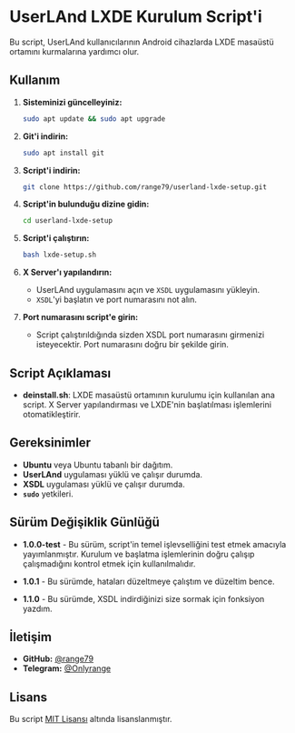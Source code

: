 # UserLAnd LXDE Kurulum Script'i

Bu script, UserLAnd kullanıcılarının Android cihazlarda LXDE masaüstü ortamını kurmalarına yardımcı olur.

## Kullanım

1. **Sisteminizi güncelleyiniz:**
    ```bash
    sudo apt update && sudo apt upgrade
    ```

2. **Git'i indirin:**
    ```bash
    sudo apt install git
    ```

3. **Script'i indirin:**
    ```bash
    git clone https://github.com/range79/userland-lxde-setup.git
    ```

4. **Script'in bulunduğu dizine gidin:**
    ```bash
    cd userland-lxde-setup
    ```

5. **Script'i çalıştırın:**
    ```bash
    bash lxde-setup.sh
    ```

6. **X Server'ı yapılandırın:**
    - UserLAnd uygulamasını açın ve `XSDL` uygulamasını yükleyin.
    - `XSDL`'yi başlatın ve port numarasını not alın.

7. **Port numarasını script'e girin:**
    - Script çalıştırıldığında sizden XSDL port numarasını girmenizi isteyecektir. Port numarasını doğru bir şekilde girin.

## Script Açıklaması

- **deinstall.sh**: LXDE masaüstü ortamının kurulumu için kullanılan ana script. X Server yapılandırması ve LXDE'nin başlatılması işlemlerini otomatikleştirir.

## Gereksinimler

- **Ubuntu** veya Ubuntu tabanlı bir dağıtım.
- **UserLAnd** uygulaması yüklü ve çalışır durumda.
- **XSDL** uygulaması yüklü ve çalışır durumda.
- **`sudo`** yetkileri.

## Sürüm Değişiklik Günlüğü

- **1.0.0-test** - Bu sürüm, script'in temel işlevselliğini test etmek amacıyla yayımlanmıştır. Kurulum ve başlatma işlemlerinin doğru çalışıp çalışmadığını kontrol etmek için kullanılmalıdır.

- **1.0.1** - Bu sürümde, hataları düzeltmeye çalıştım ve düzeltim bence.

- **1.1.0** - Bu sürümde, XSDL indirdiğinizi size sormak için fonksiyon yazdım.

## İletişim

- **GitHub:** [@range79](https://github.com/range79)
- **Telegram:** [@Onlyrange](https://t.me/Onlyrange)

## Lisans

Bu script [MIT Lisansı](https://opensource.org/licenses/MIT) altında lisanslanmıştır.
